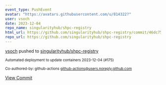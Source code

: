 ```yaml
---
event_type: PushEvent
avatar: "https://avatars.githubusercontent.com/u/814322?"
user: vsoch
date: 2023-12-04
repo_name: singularityhub/shpc-registry
html_url: https://github.com/singularityhub/shpc-registry/commit/46dc7524e624a42bff97f6307056eee369de5111
repo_url: https://github.com/singularityhub/shpc-registry
---
```


<a href='https://github.com/vsoch' target='_blank'>vsoch</a> pushed to <a href='https://github.com/singularityhub/shpc-registry' target='_blank'>singularityhub/shpc-registry</a>

<small>Automated deployment to update containers 2023-12-04 (#175)

Co-authored-by: github-actions <github-actions@users.noreply.github.com></small>

<a href='https://github.com/singularityhub/shpc-registry/commit/46dc7524e624a42bff97f6307056eee369de5111' target='_blank'>View Commit</a>